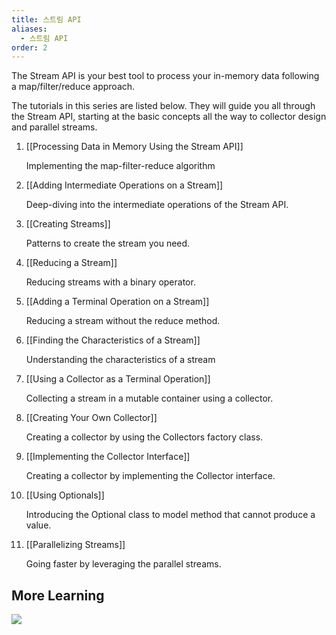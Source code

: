 ```yaml
---
title: 스트림 API
aliases:
  - 스트림 API
order: 2
---
```

The Stream API is your best tool to process your in-memory data following a map/filter/reduce approach.

The tutorials in this series are listed below. They will guide you all through the Stream API, starting at the basic concepts all the way to collector design and parallel streams.

  

1. [[Processing Data in Memory Using the Stream API]]  
    
    Implementing the map-filter-reduce algorithm
    
2. [[Adding Intermediate Operations on a Stream]]  
    
    Deep-diving into the intermediate operations of the Stream API.
    
3. [[Creating Streams]]  
    
    Patterns to create the stream you need.
    
4. [[Reducing a Stream]]  
    
    Reducing streams with a binary operator.
    
5. [[Adding a Terminal Operation on a Stream]]  
    
    Reducing a stream without the reduce method.
    
6. [[Finding the Characteristics of a Stream]]  
    
    Understanding the characteristics of a stream
    
7. [[Using a Collector as a Terminal Operation]]  
    
    Collecting a stream in a mutable container using a collector.
    
8. [[Creating Your Own Collector]]  
    
    Creating a collector by using the Collectors factory class.
    
9. [[Implementing the Collector Interface]]  
    
    Creating a collector by implementing the Collector interface.
    
10. [[Using Optionals]]  
    
    Introducing the Optional class to model method that cannot produce a value.
    
11. [[Parallelizing Streams]]  
    
    Going faster by leveraging the parallel streams.
    

  
  

## More Learning
![](https://youtu.be/xgHGpsubL5M)